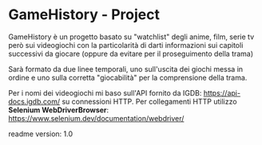 # GameHistory - Project

GameHistory è un progetto basato su "watchlist" degli anime, film, serie tv però sui videogiochi con la particolarità di darti informazioni sui capitoli successivi da giocare (oppure da evitare per il proseguimento della trama)

Sarà formato da due linee temporali, uno sull'uscita dei giochi messa in ordine e uno sulla corretta "giocabilità" per la comprensione della trama.

Per i nomi dei videogiochi mi baso sull'API fornito da IGDB: https://api-docs.igdb.com/ su connessioni HTTP.
Per collegamenti HTTP utilizzo **Selenium WebDriverBrowser**: https://www.selenium.dev/documentation/webdriver/

readme version: 1.0
